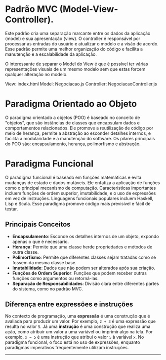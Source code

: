 # Padrão MVC (Model-View-Controller).

Este padrão cria uma separação marcante entre os dados da aplicação (model) e
sua apresentação (view).
O controller é responsável por processar as entradas do usuário e atualizar o modelo e a visão de acordo. Esse padrão permite uma melhor organização do código e facilita a manutenção e a escalabilidade da aplicação.

O interessante de separar o Model do View é que é possível ter várias representações visuais de um mesmo modelo sem que estas forcem qualquer alteração no
modelo.

View: index.html
Model: Negociacao.js
Controller: NegociacaoController.js

# Paradigma Orientado ao Objeto

O paradigma orientado a objetos (POO) é baseado no conceito de "objetos", que são instâncias de classes que encapsulam dados e comportamentos relacionados. Ele promove a reutilização de código por meio de herança, permite a abstração ao esconder detalhes internos, e facilita a modularidade e a manutenção do software. Os pilares principais do POO são: encapsulamento, herança, polimorfismo e abstração.

# Paradigma Funcional

O paradigma funcional é baseado em funções matemáticas e evita mudanças de estado e dados mutáveis. Ele enfatiza a aplicação de funções como o principal mecanismo de computação. Características importantes incluem funções de ordem superior, imutabilidade, e o uso de expressões em vez de instruções. Linguagens funcionais populares incluem Haskell, Lisp e Scala. Esse paradigma promove código mais previsível e fácil de testar.

## Principais Conceitos

- **Encapsulamento**: Esconde os detalhes internos de um objeto, expondo apenas o que é necessário.
- **Herança**: Permite que uma classe herde propriedades e métodos de outra classe.
- **Polimorfismo**: Permite que diferentes classes sejam tratadas como se fossem da mesma classe base.
- **Imutabilidade**: Dados que não podem ser alterados após sua criação.
- **Funções de Ordem Superior**: Funções que podem receber outras funções como argumentos ou retorná-las.
- **Separação de Responsabilidades**: Divisão clara entre diferentes partes do sistema, como no padrão MVC.

## Diferença entre expressões e instruções

No contexto de programação, uma **expressão** é uma construção que é avaliada para produzir um valor. Por exemplo, `2 + 3` é uma expressão que resulta no valor `5`. Já uma **instrução** é uma construção que realiza uma ação, como atribuir um valor a uma variável ou imprimir algo na tela. Por exemplo, `x = 5` é uma instrução que atribui o valor `5` à variável `x`. No paradigma funcional, o foco está no uso de expressões, enquanto paradigmas imperativos frequentemente utilizam instruções.

---
